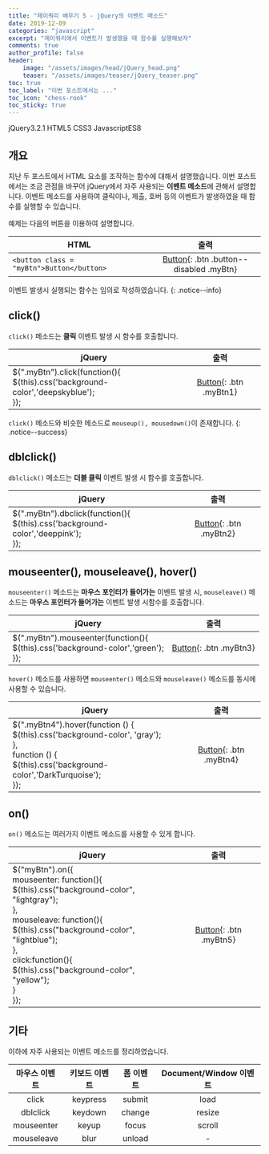 ```yaml
---
title: "제이쿼리 배우기 5 - jQuery의 이벤트 메소드"
date: 2019-12-09
categories: "javascript"
excerpt: "제이쿼리에서 이벤트가 발생했을 때 함수를 실행해보자"
comments: true
author_profile: false
header:
    image: "/assets/images/head/jQuery_head.png"
    teaser: "/assets/images/teaser/jQuery_teaser.png"
toc: true 
toc_label: "이번 포스트에서는 ..." 
toc_icon: "chess-rook"
toc_sticky: true
---
```

<script>
$(function(){
  $('.btn').click(function(){
    $(".btn").prop('href', 'javascript:void(0)');
  });

$(".myBtn1").click(function(){ 
  $(this).css('background-color','deepskyblue');
});

$(".myBtn2").dblclick(function(){
  $(this).css('background-color','deeppink'); 
  });

$(".myBtn3").mouseenter(function(){
  $(this).css('background-color','green'); 
  });

$(".myBtn4").hover(function () {
    $(this).css('background-color', 'gray');
  },
function () {
    $(this).css('background-color', 'DarkTurquoise');
    });

$(".myBtn5").on({
  mouseenter: function(){
    $(this).css("background-color", "lightgray");
  },
  mouseleave: function(){
    $(this).css("background-color", "lightblue");
  },
  click: function(){
    $(this).css("background-color", "yellow");
  }
}); 

});
</script>
<!-- Post ID : h2e11xEh37 -->

<!--Language Button HTML -->
<span><a class="jQuery"><i class="fab fa-ravelry"></i> jQuery</a><a class="jQueryVer">3.2.1</a></span>  <span><a class="HTML"><i class="fab fa-html5"></i> HTML</a><a class="HTMLVer">5</a></span>  <span><a class="CSS"><i class="fab fa-css3-alt"></i> CSS</a><a class="CSSVer">3</a></span>  <span><a class="Javascript"><i class="fab fa-js-square"></i> Javascript</a><a class="Javascriptver">ES8</a></span>
<!--Language Button HTML -->

## 개요
지난 두 포스트에서 HTML 요소를 조작하는 함수에 대해서 설명했습니다. 이번 포스트에서는 조금 관점을 바꾸어 jQuery에서 자주 사용되는 **이벤트 메소드**에 관해서 설명합니다. 이벤트 메소드를 사용하여 클릭이나, 제출, 호버 등의 이벤트가 발생하였을 때 함수를 실행할 수 있습니다.

예제는 다음의 버튼을 이용하여 설명합니다.

| <center>HTML</center>                     |                      출력                      |
| :---------------------------------------- | :------------------------------------------: |
| `<button class = "myBtn">Button</button>` | [Button](#){: .btn .button--disabled .myBtn} |

<style>
.button--disabled{
    pointer-events:none;
}
</style>

이벤트 발생시 실행되는 함수는 임의로 작성하였습니다.
{: .notice--info}

## click()
`click()` 메소드는 **클릭** 이벤트 발생 시 함수를 호출합니다.

| <center>jQuery</center>                                                                  |             출력              |
| :--------------------------------------------------------------------------------------- | :-------------------------: |
| $(".myBtn").click(function(){<br> $(this).css('background-color','deepskyblue'); <br>}); | [Button](#){: .btn .myBtn1} |

`click()` 메소드와 비슷한 메소드로 `mouseup(), mousedown()`이 존재합니다.
{: .notice--success}

## dblclick()
`dblclick()` 메소드는 **더블 클릭** 이벤트 발생 시 함수를 호출합니다.

| <center>jQuery</center>                                                                 |             출력              |
| :-------------------------------------------------------------------------------------- | :-------------------------: |
| $(".myBtn").dbclick(function(){<br> $(this).css('background-color','deeppink'); <br>}); | [Button](#){: .btn .myBtn2} |

## mouseenter(), mouseleave(), hover()
`mouseenter()` 메소드는 **마우스 포인터가 들어가는** 이벤트 발생 시, `mouseleave()` 메소드는 **마우스 포인터가 들어가는** 이벤트 발생 시함수를 호출합니다. 

| <center>jQuery</center>                                                                 |             출력              |
| :-------------------------------------------------------------------------------------- | :-------------------------: |
| $(".myBtn").mouseenter(function(){<br> $(this).css('background-color','green'); <br>}); | [Button](#){: .btn .myBtn3} |

`hover()` 메소드를 사용하면 `mouseenter()` 메소드와 `mouseleave()` 메소드를 동시에 사용할 수 있습니다.

| <center>jQuery</center>                                                                                                                                                         |             출력              |
| :------------------------------------------------------------------------------------------------------------------------------------------------------------------------------ | :-------------------------: |
| $(".myBtn4").hover(function () { <br> $(this).css('background-color', 'gray'); <br>}, <br>function () {<br>        $(this).css('background-color','DarkTurquoise'); <br>    }); | [Button](#){: .btn .myBtn4} |

## on()
`on()` 메소드는 여러가지 이벤트 메소드를 사용할 수 있게 합니다.

| <center>jQuery</center>                                                                                                                                                                                                                                                                    |             출력              |
| :----------------------------------------------------------------------------------------------------------------------------------------------------------------------------------------------------------------------------------------------------------------------------------------- | :-------------------------: |
| $("myBtn").on({<br>  mouseenter: function(){<br>    $(this).css("background-color", "lightgray");<br>  },<br>  mouseleave: function(){<br>    $(this).css("background-color", "lightblue");<br>  },<br>  click:function(){<br>    $(this).css("background-color", "yellow");<br>  }<br>}); | [Button](#){: .btn .myBtn5} |

## 기타
이하에 자주 사용되는 이벤트 메소드를 정리하였습니다.

|  마우스 이벤트   | 키보드 이벤트  | 폼 이벤트  | Document/Window 이벤트 |
| :--------: | :------: | :----: | :-----------------: |
|   click    | keypress | submit |        load         |
|  dblclick  | keydown  | change |       resize        |
| mouseenter |  keyup   | focus  |       scroll        |
| mouseleave |   blur   | unload |          -          |

<!-- Main content-->

<!-- Main content-->
